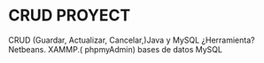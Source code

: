 # CRUD PROYECT
CRUD (Guardar, Actualizar, Cancelar,)Java y MySQL  ¿Herramienta? Netbeans. XAMMP.( phpmyAdmin) bases de datos MySQL
